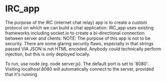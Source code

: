 # IRC_app
The purpose of the IRC (internet chat relay) app is to create a custom protocol on which we can build a chat application.
IRC_app uses existing frameworks including socket.io to create a bi-directional connection between server and clients. 
NOTE: The purpose of this app is not to be security. There are some glaring security flaws, especially in that strings 
passed VIA JSON is not HTML encoded. Anybody could technically perform injection, but this is only deployed locally. 

To run, use node (eg. node server.js). The default port is set to '8080'.
Visiting localhost:8080 will automatically connect to the server, provided that it's running
